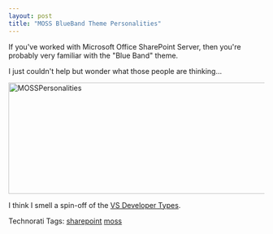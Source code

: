 ```yaml
---
layout: post
title: "MOSS BlueBand Theme Personalities"
---
```


<p>If you've worked with Microsoft Office SharePoint Server, then you're probably very familiar with the "Blue Band" theme.  </p>
  
<p>I just couldn't help but wonder what those people are thinking...</p>
  
<p><a href="http://www.kindohm.com/localimages/posts/MOSSBlueBandThemePersonalities_D5AA/MOSSPersonalities.png"><img style="border-right: 0px; border-top: 0px; border-left: 0px; border-bottom: 0px" height="219" alt="MOSSPersonalities" src="http://www.kindohm.com/localimages/posts/MOSSBlueBandThemePersonalities_D5AA/MOSSPersonalities_thumb.png" width="644" border="0" /></a> </p>
  
<p>I think I smell a spin-off of the <a href="http://kindohm.com/vsdevelopers/" target="_blank">VS Developer Types</a>.</p>
  
<div class="tags" id="scid:0767317B-992E-4b12-91E0-4F059A8CECA8:fa6e91bd-cae5-4901-be7e-579f821c274b">Technorati Tags: <a href="http://technorati.com/tags/sharepoint" target="_blank" rel="tag">sharepoint</a> <a href="http://technorati.com/tags/moss" target="_blank" rel="tag">moss</a></div> 
